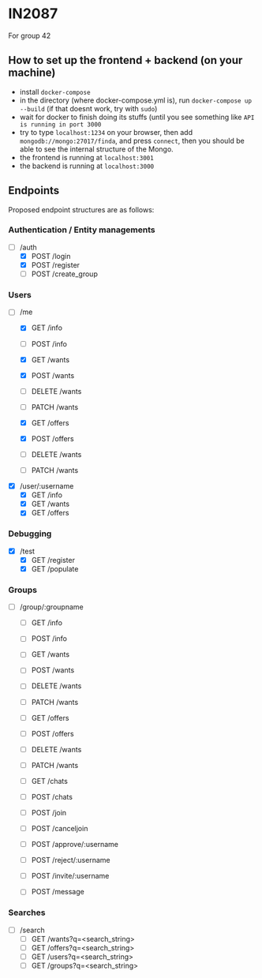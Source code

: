 # IN2087
For group 42

## How to set up the frontend + backend (on your machine)
- install `docker-compose`
- in the directory (where docker-compose.yml is), run `docker-compose up --build` (if that doesnt work, try with `sudo`)
- wait for docker to finish doing its stuffs (until you see something like `API is running in port 3000`
- try to type `localhost:1234` on your browser, then add `mongodb://mongo:27017/finda`, and press `connect`, then you should be able to see the internal structure of the Mongo.
- the frontend is running at `localhost:3001`
- the backend is running at `localhost:3000`

## Endpoints
Proposed endpoint structures are as follows:
### Authentication / Entity managements
- [ ] /auth
  - [x] POST /login
  - [x] POST /register
  - [ ] POST /create_group
### Users
- [ ] /me
  - [x] GET /info
  - [ ] POST /info  
  
  - [x] GET /wants
  - [x] POST /wants
  - [ ] DELETE /wants
  - [ ] PATCH /wants
  
  - [x] GET /offers
  - [x] POST /offers
  - [ ] DELETE /wants
  - [ ] PATCH /wants
  
  
- [x] /user/:username
  - [x] GET /info
  - [x] GET /wants
  - [x] GET /offers

### Debugging
- [x] /test
   - [x] GET /register
   - [x] GET /populate

### Groups
- [ ] /group/:groupname
  - [ ] GET /info
  - [ ] POST /info
  
  - [ ] GET /wants
  - [ ] POST /wants
  - [ ] DELETE /wants
  - [ ] PATCH /wants
  
  - [ ] GET /offers
  - [ ] POST /offers
  - [ ] DELETE /wants
  - [ ] PATCH /wants  
  
  - [ ] GET /chats
  - [ ] POST /chats
  
  - [ ] POST /join
  - [ ] POST /canceljoin
  - [ ] POST /approve/:username
  - [ ] POST /reject/:username
  - [ ] POST /invite/:username
  - [ ] POST /message

### Searches
- [ ] /search
  - [ ] GET /wants?q=<search_string>
  - [ ] GET /offers?q=<search_string>
  - [ ] GET /users?q=<search_string>
  - [ ] GET /groups?q=<search_string>
